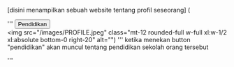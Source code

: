 [disini menampilkan sebuah website tentang profil seseorang] ( <div class="mt-10">
'''
          <button
            class="bg-yellow-300 rounded-3xl py-3 px-8 font-medium inline-block mr-4 hover:bg-transparent hover:bg-yellow-300 hover:text-white duration-300 hover:border border border-transparent"
            type="button"
            id="btn"
          >
            Pendidikan
        </div>
        <div>
          <img
            src="/images/PROFILE.jpeg"
            class="mt-12 rounded-full w-full xl:w-1/2 xl:absolute bottom-0 right-20"
            alt="")
'''
 ketika menekan button "pendidikan" akan muncul tentang pendidikan sekolah orang tersebut

 '''
